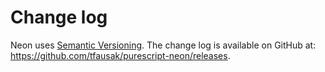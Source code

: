 # Change log

Neon uses [Semantic Versioning][]. The change log is available on GitHub at:
<https://github.com/tfausak/purescript-neon/releases>.

[semantic versioning]: http://semver.org/spec/v2.0.0.html
